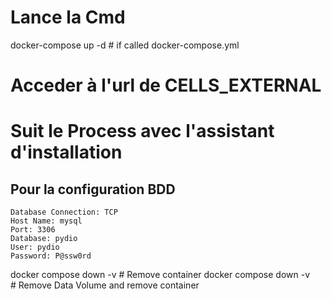 # Lance la Cmd 
docker-compose up -d # if called docker-compose.yml
# Acceder à l'url de CELLS_EXTERNAL
# Suit le Process avec l'assistant d'installation
## Pour la configuration BDD
```
Database Connection: TCP
Host Name: mysql
Port: 3306
Database: pydio
User: pydio
Password: P@ssw0rd
```
docker compose down -v # Remove container
docker compose down -v # Remove Data Volume and remove container
